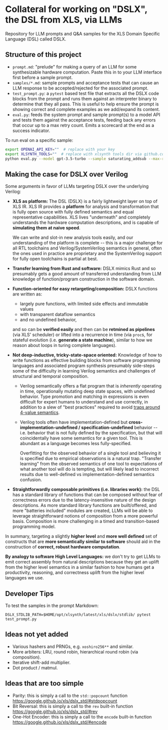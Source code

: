 # Collateral for working on "DSLX", the DSL from XLS, via LLMs

Repository for LLM prompts and Q&A samples for the XLS Domain Specific Language
(DSL) called DSLX.

## Structure of this project

* `prompt.md`: "prelude" for making a query of an LLM for some synthesizable
  hardware computation. Paste this in to your LLM interface first before a
  sample prompt.
* `samples/*.md`: sample prompts and acceptance tests that can cause an LLM
  response to be accepted/rejected for the associated prompt.
* `test_prompt.py`: a `pytest` based test file that extracts all the DSLX code
  blocks from the prompt and runs them against an interpreter binary to
  determine that they all pass. This is useful to help ensure the prompt is
  showing correct and complete examples as we add/expand its content.
* `eval.py`: feeds the system prompt and sample prompt(s) to a model API and
  tests them against the acceptance tests, feeding back any errors that occur
  up to a max retry count. Emits a scorecard at the end as a success indicator.

To run eval on a specific sample:

```sh
export OPENAI_API_KEY=""  # replace with your key
export XLSYNTH_TOOLS=""  # replace with xlsynth tools dir via github.com/xlsynth/xlsynth/releases
python eval.py --model gpt-3.5-turbo --sample saturating_addsub --max-retries 5
```

## Making the case for DSLX over Verilog

Some arguments in favor of LLMs targeting DSLX over the underlying Verilog:

* **XLS as platform:** The DSL (DSLX) is a fairly lightweight layer on top of
  XLS IR. XLS IR provides a **platform** for analysis and transformation that
  is fully open source with fully defined semantics and equal representative
  capabilities.  XLS lives "underneath" and completely understands the hardware
  computation descriptions, and is capable of **simulating them at naive speed**.

  We can write and slot-in new analysis tools easily, and our understanding of
  the platform is complete -- this is a major challenge for all RTL toolchains
  and Verilog/SystemVerilog semantics in general, often the ones used in practice
  are proprietary and the SystemVerilog support for fully open toolchains is
  partial at best.
* **Transfer learning from Rust and software:** DSLX mimics Rust and so
  presumably gets a good amount of transferred
  understanding from LLM knowledge of function/program construction in the
  software domain.
* **Function-oriented for easy retargeting/composition:** DSLX functions are written as:
  * largely pure functions, with limited side effects and immutable values
  * with transparent dataflow semantics
  * and no undefined behavior,

  and so can be **verified easily** and then can be **retmined as pipelines**
  (via XLS' scheduler) or lifted into a recurrence in time (via `proc`s, for
  stateful evolution (i.e. **generate a state machine**), similar to how we
  reason about loops in turing complete languages).
* **Not deep-inductive, tricky-state-space oriented:** Knowledge of how to
  write functions as effective building blocks from
  software programming languages and associated program synthesis presumably
  side-steps some of the difficulty in learning Verilog semantics and challenges
  of structural and temporal composition.
  * Verilog semantically offers a flat program that is *inherently* operating
    in time, operationally mutating deep state spaces, with undefined behavior.
    Type promotion and matching in expressions is even difficult for expert
    humans to understand and use correctly, in addition to a slew of
    "best practices" required to avoid [traps around 4-value
    semantics](http://www.sunburst-design.com/papers/CummingsSNUG1999Boston_FullParallelCase_rev1_1.pdf).
  * Verilog tools often have implementation-defined but
    **cross-implementation-undefined / specification-undefined** behavior --
    i.e. behavior that is not fully defined by the specification, but that will
    coincidentally have some semantics for a given tool. This is abundant as a
    language becomes less fully-specified.

    Overfitting for the observed behavior of a single tool and believing it is
    specified due to empirical observations is a natural trap. "Transfer
    learning" from the observed semantics of one tool to expectations of what
    another tool will do is tempting, but will likely lead to incorrect results
    due to well-defined vs implementation-defined semantics confusion.
* **Straightforwardly composable primitives (i.e. libraries work):**
  the DSL has a standard library of functions that can be composed without fear
  of correctness errors due to the latency-insensitive nature of the design
  descriptions. As more standard library functions are built/offered, and more
  "batteries included" modules are created, LLMs will be able to leverage
  straightforward notions of composition from a more powerful basis.
  Composition is more challenging in a timed and transition-based programming
  model.

In summary, targeting a slightly **higher level** and **more well defined** set
of constructs that are **more semantically similar to software** should aid in
the construction of **correct, robust hardware computation**.

**By analogy to software High Level Languages:** we don't try to get LLMs to
emit correct assembly from natural descriptions because they get an uplift from
the higher level semantics in a similar fashion to how humans get a
productivity, reasoning, and correctness uplift from the higher level languages
we use.

## Developer Tips

To test the samples in the prompt Markdown:

```shell
DSLX_STDLIB_PATH=$HOME/opt/xlsynth/latest/xls/dslx/stdlib/ pytest test_prompt.py
```

## Ideas not yet added

* Various hashers and PRNGs, e.g. `xoshiro256**` and similar.
* More arbiters: LRU, round robin, hierarchical round robin (via composition).
* Iterative shift-add multiplier.
* Dot product / matmul.

## Ideas that are too simple

* Parity: this is simply a call to the `std::popcount` function <https://google.github.io/xls/dslx_std/#stdpopcount>
* Bit Reversal: this is simply a call to the `rev` built-in function <https://google.github.io/xls/dslx_std/#rev>
* One-Hot Encoder: this is simply a call to the `encode` built-in function <https://google.github.io/xls/dslx_std/#encode>
